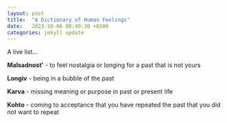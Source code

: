 ```yaml
---
layout: post
title:  "A Dictionary of Human Feelings"
date:   2023-10-06 00:49:30 +0100
categories: jekyll update
---
```


A live list...

<b>Malsadnost'</b> - to feel nostalgia or longing for a past that is not yours

<b>Longiv</b> - being in a bubble of the past

<b>Karva</b> - missing meaning or purpose in past or present life

<b>Kohto</b> - coming to acceptance that you have repeated the past that 
you did not want to repeat
